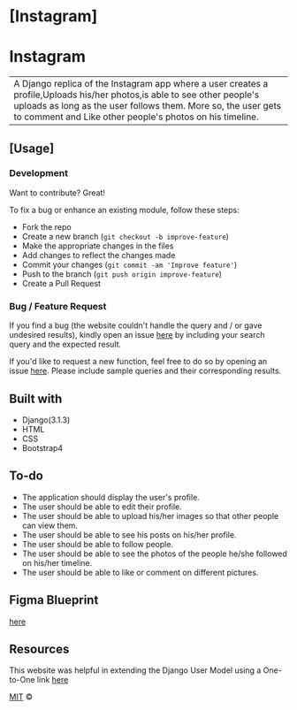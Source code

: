 # [Instagram]
# Instagram
<table>
<tr>
<td>
  A Django replica of the Instagram app where a user creates a profile,Uploads his/her photos,is able to see other people's uploads as long as the user follows them. More so, the user gets to comment and Like other people's photos on his timeline.
</td>
</tr>
</table>

## [Usage]

### Development
Want to contribute? Great!

To fix a bug or enhance an existing module, follow these steps:

- Fork the repo
- Create a new branch (`git checkout -b improve-feature`)
- Make the appropriate changes in the files
- Add changes to reflect the changes made
- Commit your changes (`git commit -am 'Improve feature'`)
- Push to the branch (`git push origin improve-feature`)
- Create a Pull Request 

### Bug / Feature Request

If you find a bug (the website couldn't handle the query and / or gave undesired results), kindly open an issue [here](https://github.com/Nelly-ayebale/instagram/issues/new) by including your search query and the expected result.

If you'd like to request a new function, feel free to do so by opening an issue [here](https://github.com/Nelly-ayebale/instagram/issues/new). Please include sample queries and their corresponding results.


## Built with 

- Django(3.1.3)
- HTML
- CSS
- Bootstrap4

## To-do
- The application should display the user's profile.
- The user should be able to edit their profile.
- The user should be able to upload his/her images so that other people can view them.
- The user should be able to see his posts on his/her profile.
- The user should be able to follow people.
- The user should be able to see the photos of the people he/she followed on his/her timeline.
- The user should be able to like or comment on different pictures.

## Figma Blueprint
[here](https://www.figma.com/file/kcuhpaozZyeWHCM76KJB6t/Instagram?node-id=0%3A1)

## Resources
This website was helpful in extending the Django User Model using a One-to-One link [here](https://simpleisbetterthancomplex.com/tutorial/2016/07/22/how-to-extend-django-user-model.html)


[MIT](LICENSE) ©

